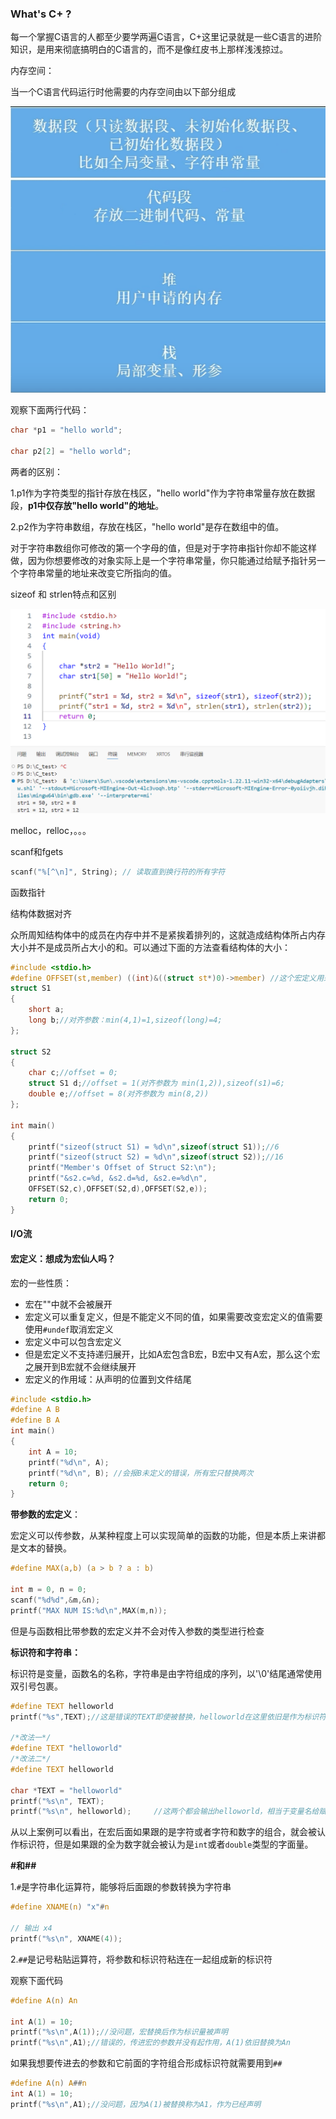 ### What's C+ ?

每一个掌握C语言的人都至少要学两遍C语言，C+这里记录就是一些C语言的进阶知识，是用来彻底搞明白的C语言的，而不是像红皮书上那样浅浅掠过。

内存空间：

当一个C语言代码运行时他需要的内存空间由以下部分组成

![内存区域](.\Picture\程序运行内存分布.png)

观察下面两行代码：

```c
char *p1 = "hello world";

char p2[2] = "hello world";
```

两者的区别：

1.p1作为字符类型的指针存放在栈区，"hello world"作为字符串常量存放在数据段，**p1中仅存放"hello world"的地址**。

2.p2作为字符串数组，存放在栈区，"hello world"是存在数组中的值。

对于字符串数组你可修改的第一个字母的值，但是对于字符串指针你却不能这样做，因为你想要修改的对象实际上是一个字符串常量，你只能通过给赋予指针另一个字符串常量的地址来改变它所指向的值。





sizeof 和 strlen特点和区别

![C+sizeof](.\Picture\C+sizeof.png)

melloc，relloc，。。。

scanf和fgets

```C
scanf("%[^\n]", String); // 读取直到换行符的所有字符
```







函数指针

结构体数据对齐

众所周知结构体中的成员在内存中并不是紧挨着排列的，这就造成结构体所占内存大小并不是成员所占大小的和。可以通过下面的方法查看结构体的大小：

```c
#include <stdio.h>
#define OFFSET(st,member) ((int)&((struct st*)0)->member) //这个宏定义用来查看结构成员相对于首地址的偏移量
struct S1
{
    short a;
    long b;//对齐参数：min(4,1)=1,sizeof(long)=4;
};

struct S2
{
    char c;//offset = 0;
    struct S1 d;//offset = 1(对齐参数为 min(1,2)),sizeof(s1)=6;
    double e;//offset = 8(对齐参数为 min(8,2))
};

int main()
{
    printf("sizeof(struct S1) = %d\n",sizeof(struct S1));//6
    printf("sizeof(struct S2) = %d\n",sizeof(struct S2));//16
    printf("Member's Offset of Struct S2:\n");
    printf("&s2.c=%d, &s2.d=%d, &s2.e=%d\n",
    OFFSET(S2,c),OFFSET(S2,d),OFFSET(S2,e));
    return 0;
}
```

#### I/O流

#### 宏定义：想成为宏仙人吗？

宏的一些性质：

- 宏在""中就不会被展开
- 宏定义可以重复定义，但是不能定义不同的值，如果需要改变宏定义的值需要使用`#undef`取消宏定义
- 宏定义中可以包含宏定义
- 但是宏定义不支持递归展开，比如A宏包含B宏，B宏中又有A宏，那么这个宏之展开到B宏就不会继续展开
- 宏定义的作用域：从声明的位置到文件结尾

```c
#include <stdio.h>
#define A B
#define B A
int main()
{ 
    int A = 10;
    printf("%d\n", A);
    printf("%d\n", B); //会报B未定义的错误，所有宏只替换两次
    return 0;
}
```

**带参数的宏定义**：

宏定义可以传参数，从某种程度上可以实现简单的函数的功能，但是本质上来讲都是文本的替换。

```c
#define MAX(a,b) (a > b ? a : b) 

int m = 0, n = 0;
scanf("%d%d",&m,&n);
printf("MAX NUM IS:%d\n",MAX(m,n));
```

但是与函数相比带参数的宏定义并不会对传入参数的类型进行检查

**标识符和字符串：**

标识符是变量，函数名的名称，字符串是由字符组成的序列，以'\0'结尾通常使用双引号包裹。

```c++
#define TEXT helloworld 
printf("%s",TEXT);//这是错误的TEXT即使被替换，helloworld在这里依旧是作为标识符存在的

/*改法一*/
#define TEXT "helloworld"
/*改法二*/
#define TEXT helloworld 

char *TEXT = "helloworld"
printf("%s\n", TEXT);			
printf("%s\n", helloworld);		//这两个都会输出helloworld，相当于变量名给赋值了
```

从以上案例可以看出，在宏后面如果跟的是字符或者字符和数字的组合，就会被认作标识符，但是如果跟的全为数字就会被认为是`int`或者`double`类型的字面量。

**#和##**

1.`#`是字符串化运算符，能够将后面跟的参数转换为字符串

```c
#define XNAME(n) "x"#n

// 输出 x4
printf("%s\n", XNAME(4));
```

2.`##`是记号粘贴运算符，将参数和标识符粘连在一起组成新的标识符

观察下面代码

```c
#define A(n) An

int A(1) = 10;
printf("%s\n",A(1));//没问题，宏替换后作为标识量被声明
printf("%s\n",A1);//错误的，传进宏的参数并没有起作用，A(1)依旧替换为An

```

如果我想要传进去的参数和它前面的字符组合形成标识符就需要用到`##`

```c
#define A(n) A##n
int A(1) = 10;
printf("%s\n",A1);//没问题，因为A(1)被替换称为A1，作为已经声明
```

